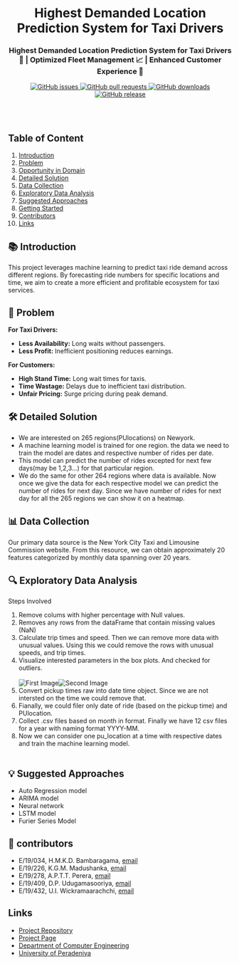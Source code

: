 <div align="center">
  <h1><b>Highest Demanded Location Prediction System for Taxi Drivers</b></h1>
</div>
   
<h3 align="center">Highest Demanded Location Prediction System for Taxi Drivers 🚖 | Optimized Fleet Management 📈 | Enhanced Customer Experience 🌟</h3>

<div align="center">
    <a href="https://github.com/cepdnaclk/e19-co544-Demand-Location-Prediction-For-Taxis/issues">
        <img src="https://img.shields.io/github/issues/cepdnaclk/e19-co544-Demand-Location-Prediction-For-Taxis" alt="GitHub issues">
    </a>
    <a href="https://github.com/cepdnaclk/e19-co544-Demand-Location-Prediction-For-Taxis/pulls">
        <img src="https://img.shields.io/github/issues-pr/cepdnaclk/e19-co544-Demand-Location-Prediction-For-Taxis" alt="GitHub pull requests">
    </a>
    <a href="https://github.com/cepdnaclk/e19-co544-Demand-Location-Prediction-For-Taxis/releases">
        <img src="https://img.shields.io/github/downloads/cepdnaclk/e19-co544-Demand-Location-Prediction-For-Taxis/total" alt="GitHub downloads">
    </a>
    <a href="https://github.com/cepdnaclk/e19-co544-Demand-Location-Prediction-For-Taxis/releases">
        <img src="https://img.shields.io/github/v/release/cepdnaclk/e19-co544-Demand-Location-Prediction-For-Taxis" alt="GitHub release">
    </a>
</div>

<br></br>

## Table of Content

1. <a href="#introduction">Introduction</a>
2. <a href="#problem">Problem</a>
3. <a href="#opportunity-in-domain">Opportunity in Domain</a>
4. <a href="#detailed-solution">Detailed Solution</a>
5. <a href="#data-collection">Data Collection</a>
6. <a href="#exploratory-data-analysis">Exploratory Data Analysis</a>
7. <a href="#suggested-approaches">Suggested Approaches</a>
8. <a href="#getting-started">Getting Started</a>
9. <a href="#contributors">Contributors</a>
10. <a href="#links">Links</a>

<h2 id="introduction">📚 Introduction</h2>
<p>This project leverages machine learning to predict taxi ride demand across different regions. By forecasting ride numbers for specific locations and time, we aim to create a more efficient and profitable ecosystem for taxi services.</p>

<h2 id="problem">🚧 Problem</h2>
<p><strong>For Taxi Drivers:</strong></p>
<ul>
  <li><strong>Less Availability:</strong> Long waits without passengers.</li>
  <li><strong>Less Profit:</strong> Inefficient positioning reduces earnings.</li>

</ul>

<p><strong>For Customers:</strong></p>
<ul>
  <li><strong>High Stand Time:</strong> Long wait times for taxis.</li>
  <li><strong>Time Wastage:</strong> Delays due to inefficient taxi distribution.</li>
  <li><strong>Unfair Pricing:</strong> Surge pricing during peak demand.</li>
</ul>

<h2 id="detailed-solution">🛠️ Detailed Solution</h2>
<ul>
  <li>We are interested on 265 regions(PUlocations) on Newyork.</li>
  <li>A machine learning model is trained for one region. the data we need to train the model are dates and respective number of rides per date.</li>
  <li>This model can predict the number of rides excepted for next few days(may be 1,2,3...) for that particular region.</li>
  <li>We do the same for other 264 regions where data is available. Now once we give the data for each respective model we can predict the number of rides for next day. Since we have number of rides for      next day for all the 265 regions we can show it on a heatmap.</li>
  
</ul>

<h2 id="data-collection">📊 Data Collection</h2>
<p>Our primary data source is the New York City Taxi and Limousine Commission website. From this resource, we can obtain approximately 20 features categorized by monthly data spanning over 20 years.</p>

<h2 id="exploratory-data-analysis">🔍 Exploratory Data Analysis</h2>


<p>Steps Involved</p>
<ol>
  <li>Remove colums with higher percentage with Null values.</li>
  <li>Removes any rows from the dataFrame that contain missing values (NaN) </li>
  <li>Calculate trip times and speed. Then we can remove more data with unusual values. Using this we could remove the rows with unusual speeds, and trip times.</li>
  <li>Visualize interested parameters in the box plots. And checked for outliers.</li>
  <br>
 <div style="display: flex; flex-direction: cplumn;">
  <img src="./images/Screenshot 2024-05-29 044750.png" alt="First Image" style="max-width:100%;">
  <img src="./images/Screenshot 2024-05-29 045042.png" alt="Second Image" style="max-width:100%;">
</div>
 
  <li>Convert pickup times raw into date time object. Since we are not intersted on the time we could remove that.</li>
  <li>Fianally, we could filer only date of ride (based on the pickup time) and PUlocation.</li>
  <li>Collect .csv files based on month in format.  Finally we have 12 csv files for a year with naming format YYYY-MM.</li>
  <li>Now we can consider one pu_location at a time with respective dates and train the machine learning model.</li>
  <br>
  <img src="./images/pu_location_with_date.png" alt="">
  
</ol>

<h2 id="#suggested-approaches">💡 Suggested Approaches</h2>
<ul>
  <li>Auto Regression model</li>
  <li>ARIMA model</li>
  <li>Neural network</li>
  <li>LSTM model</li>
  <li>Furier Series Model</li>
  
</ul>

<h2 id="#contributors">👥 contributors  </h2>
<ul>
  <li>E/19/034, H.M.K.D. Bambaragama, <a href="mailto:e19034@eng.pdn.ac.lk">email</a></li>
  <li>E/19/226, K.G.M. Madushanka, <a href="mailto:e19226@eng.pdn.ac.lk">email</a></li>
  <li>E/19/278, A.P.T.T. Perera, <a href="mailto:e19278@eng.pdn.ac.lk">email</a></li>
  <li>E/19/409, D.P. Udugamasooriya, <a href="mailto:e19409@eng.pdn.ac.lk">email</a></li>
  <li>E/19/432, U.I. Wickramaarachchi, <a href="mailto:e19432@eng.pdn.ac.lk">email</a></li>
</ul>

<h2 id="links">Links</h2>
<ul>
  <li><a href="https://github.com/cepdnaclk/e19-co544-Demand-Location-Prediction-For-Taxis/{{ page.repository-name }}" target="_blank">Project Repository</a></li>
  <li><a href="https://cepdnaclk.github.io/e19-co544-Demand-Location-Prediction-For-Taxis/">Project Page</a></li>
  <li><a href="http://www.ce.pdn.ac.lk/" target="_blank">Department of Computer Engineering</a></li>
  <li><a href="https://eng.pdn.ac.lk/" target="_blank">University of Peradeniya</a></li>
</ul>
